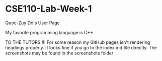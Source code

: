 # CSE110-Lab-Week-1
Quoc-Zuy Do's User Page

My favorite programming language is C++

TO THE TUTORS!!!!
For some reason my GitHub pages isn't rendering headings properly. It looks fine if you go to the index.md file directly.
The screenshots may be found in the screenshots folder
